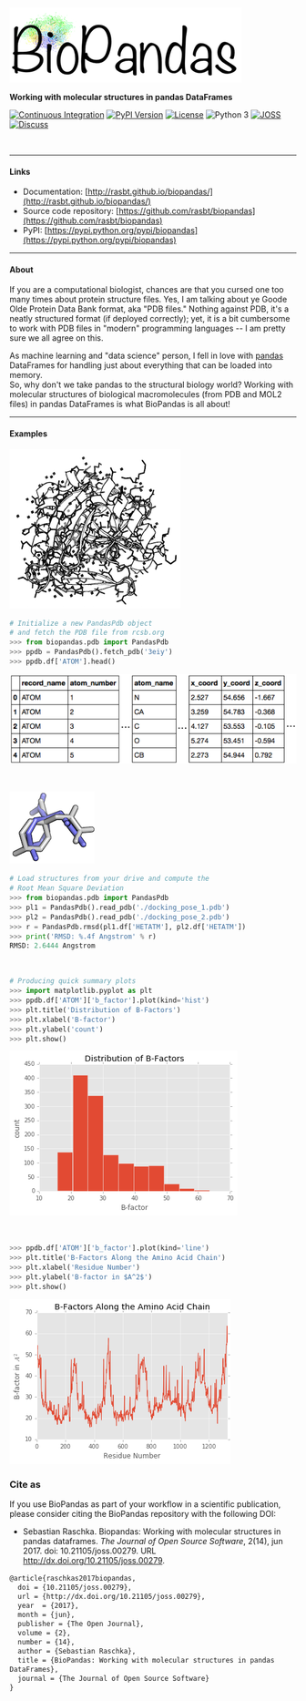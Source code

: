 
![Logo](./img/logos/logo_size_1.png)

**Working with molecular structures in pandas DataFrames**


[![Continuous Integration](https://travis-ci.org/rasbt/biopandas.svg?branch=master)](https://travis-ci.org/rasbt/biopandas)
[![PyPI Version](https://img.shields.io/pypi/v/biopandas.svg)](https://pypi.python.org/pypi/biopandas/)
[![License](https://img.shields.io/badge/license-new%20BSD-blue.svg)](https://github.com/rasbt/biopandas/blob/master/LICENSE)
![Python 3](https://img.shields.io/badge/python-3-blue.svg)
[![JOSS](http://joss.theoj.org/papers/10.21105/joss.00279/status.svg)](http://joss.theoj.org/papers/10.21105/joss.00279)
[![Discuss](https://img.shields.io/badge/discuss-github-blue.svg)](https://github.com/rasbt/biopandas/discussions)

<br>

<hr>

#### Links

- Documentation: [http://rasbt.github.io/biopandas/](http://rasbt.github.io/biopandas/)
- Source code repository: [https://github.com/rasbt/biopandas](https://github.com/rasbt/biopandas)
- PyPI: [https://pypi.python.org/pypi/biopandas](https://pypi.python.org/pypi/biopandas)

<hr>

#### About  


If you are a computational biologist, chances are that you cursed one too many times about protein structure files. Yes, I am talking about ye Goode Olde Protein Data Bank format, aka "PDB files." Nothing against PDB, it's a neatly structured format (if deployed correctly); yet, it is a bit cumbersome to work with PDB files in "modern" programming languages -- I am pretty sure we all agree on this.

As machine learning and "data science" person, I fell in love with [pandas](http://pandas.pydata.org) DataFrames for handling just about everything that can be loaded into memory.  
So, why don't we take pandas to the structural biology world? Working with molecular structures of biological macromolecules (from PDB and MOL2 files) in pandas DataFrames is what BioPandas is all about!




<hr>

#### Examples

![3eiy](./img/index/3eiy.png)

```python
# Initialize a new PandasPdb object
# and fetch the PDB file from rcsb.org
>>> from biopandas.pdb import PandasPdb
>>> ppdb = PandasPdb().fetch_pdb('3eiy')
>>> ppdb.df['ATOM'].head()
```

![3eiy head](./img/index/3eiy_head.png)

<br>


![3eiy head](./img/index/ligand_rmsd.png)

```python
# Load structures from your drive and compute the
# Root Mean Square Deviation
>>> from biopandas.pdb import PandasPdb
>>> pl1 = PandasPdb().read_pdb('./docking_pose_1.pdb')
>>> pl2 = PandasPdb().read_pdb('./docking_pose_2.pdb')
>>> r = PandasPdb.rmsd(pl1.df['HETATM'], pl2.df['HETATM'])
>>> print('RMSD: %.4f Angstrom' % r)
RMSD: 2.6444 Angstrom
```

<br>

```python
# Producing quick summary plots
>>> import matplotlib.pyplot as plt
>>> ppdb.df['ATOM']['b_factor'].plot(kind='hist')
>>> plt.title('Distribution of B-Factors')
>>> plt.xlabel('B-factor')
>>> plt.ylabel('count')
>>> plt.show()
```

![](./img/index/bfactor_hist.png)

<br>

```python
>>> ppdb.df['ATOM']['b_factor'].plot(kind='line')
>>> plt.title('B-Factors Along the Amino Acid Chain')
>>> plt.xlabel('Residue Number')
>>> plt.ylabel('B-factor in $A^2$')
>>> plt.show()
```

![](./img/index/bfactor_trace.png)


### Cite as

If you use BioPandas as part of your workflow in a scientific publication, please consider citing the BioPandas repository with the following DOI:

- Sebastian Raschka. Biopandas: Working with molecular structures in pandas dataframes. *The Journal of Open Source Software*, 2(14), jun 2017. doi: 10.21105/joss.00279. URL http://dx.doi.org/10.21105/joss.00279.

```
@article{raschkas2017biopandas,
  doi = {10.21105/joss.00279},
  url = {http://dx.doi.org/10.21105/joss.00279},
  year  = {2017},
  month = {jun},
  publisher = {The Open Journal},
  volume = {2},
  number = {14},
  author = {Sebastian Raschka},
  title = {BioPandas: Working with molecular structures in pandas DataFrames},
  journal = {The Journal of Open Source Software}
}
```

